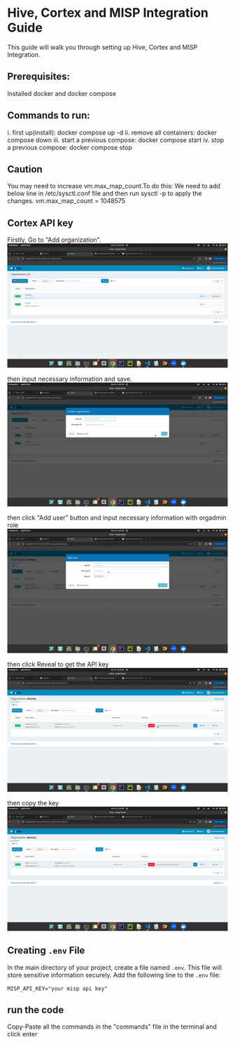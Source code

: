 # Hive, Cortex and MISP Integration Guide

This guide will walk you through setting up Hive, Cortex and MISP Integration.
## Prerequisites:
Installed docker and docker compose

## Commands to run:
i.  first up(install):
    docker compose up -d
ii. remove all containers:
    docker compose down
iii. start a previous compose:
    docker compose start
iv. stop a previous compose:
    docker compose stop

## Caution 
You may need to increase vm.max_map_count.To do this:
We need to add below line in /etc/sysctl.conf file and then run sysctl -p to apply the changes.
vm.max_map_count = 1048575

## Cortex API key
Firstly, Go to "Add organization".
![image](https://github.com/Nahin009/pyMisp/blob/Hive%26Cortex%26MISP-Integration/images/Cortex/0.png)

then input necessary information and save.
![image](https://github.com/Nahin009/pyMisp/blob/Hive%26Cortex%26MISP-Integration/images/Cortex/1.png)

then click "Add user" button and input necessary information with orgadmin role
![image](https://github.com/Nahin009/pyMisp/blob/Hive%26Cortex%26MISP-Integration/images/Cortex/2.png)

then click Reveal to get the API key
![image](https://github.com/Nahin009/pyMisp/blob/Hive%26Cortex%26MISP-Integration/images/Cortex/3.png)

then copy the key
![image](https://github.com/Nahin009/pyMisp/blob/Hive%26Cortex%26MISP-Integration/images/Cortex/4.png)



## Creating `.env` File

In the main directory of your project, create a file named `.env`. This file will store sensitive information securely. Add the following line to the `.env` file:

```plaintext
MISP_API_KEY="your misp api key"
```

## run the code

Copy-Paste all the commands in the "commands" file in the terminal and click enter 
